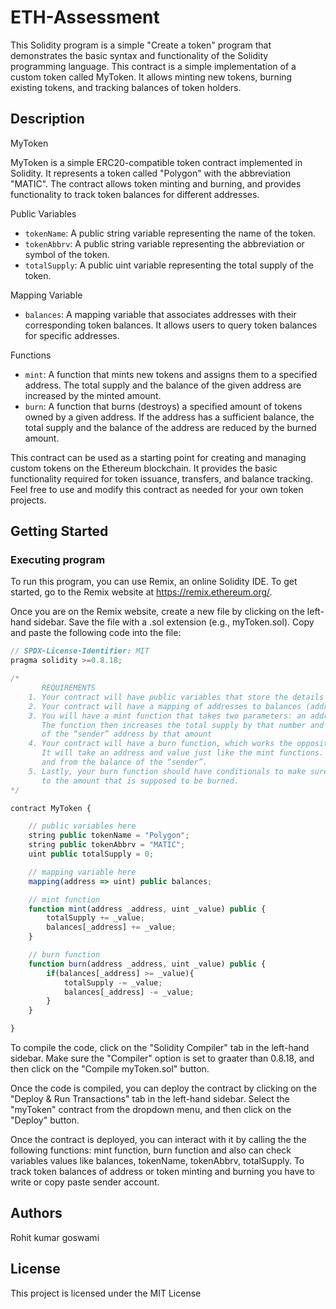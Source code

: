 # ETH-Assessment

This Solidity program is a simple "Create a token" program that demonstrates the basic syntax and functionality of the Solidity programming language. This contract is a simple implementation of a custom token called MyToken. It allows minting new tokens, burning existing tokens, and tracking balances of token holders.

## Description
MyToken

MyToken is a simple ERC20-compatible token contract implemented in Solidity. It represents a token called "Polygon" with the abbreviation "MATIC". The contract allows token minting and burning, and provides functionality to track token balances for different addresses.

Public Variables

- `tokenName`: A public string variable representing the name of the token.
- `tokenAbbrv`: A public string variable representing the abbreviation or symbol of the token.
- `totalSupply`: A public uint variable representing the total supply of the token.

Mapping Variable

- `balances`: A mapping variable that associates addresses with their corresponding token balances. It allows users to query token balances for specific addresses.

Functions

- `mint`: A function that mints new tokens and assigns them to a specified address. The total supply and the balance of the given address are increased by the minted amount.
- `burn`: A function that burns (destroys) a specified amount of tokens owned by a given address. If the address has a sufficient balance, the total supply and the balance of the address are reduced by the burned amount.

This contract can be used as a starting point for creating and managing custom tokens on the Ethereum blockchain. It provides the basic functionality required for token issuance, transfers, and balance tracking. Feel free to use and modify this contract as needed for your own token projects.

## Getting Started

### Executing program

To run this program, you can use Remix, an online Solidity IDE. To get started, go to the Remix website at https://remix.ethereum.org/.

Once you are on the Remix website, create a new file by clicking on the left-hand sidebar. Save the file with a .sol extension (e.g., myToken.sol). Copy and paste the following code into the file:

```javascript
// SPDX-License-Identifier: MIT
pragma solidity >=0.8.18;

/*
       REQUIREMENTS
    1. Your contract will have public variables that store the details about your coin (Token Name, Token Abbrv., Total Supply)
    2. Your contract will have a mapping of addresses to balances (address => uint)
    3. You will have a mint function that takes two parameters: an address and a value. 
       The function then increases the total supply by that number and increases the balance 
       of the “sender” address by that amount
    4. Your contract will have a burn function, which works the opposite of the mint function, as it will destroy tokens. 
       It will take an address and value just like the mint functions. It will then deduct the value from the total supply 
       and from the balance of the “sender”.
    5. Lastly, your burn function should have conditionals to make sure the balance of "sender" is greater than or equal 
       to the amount that is supposed to be burned.
*/

contract MyToken {

    // public variables here
    string public tokenName = "Polygon";
    string public tokenAbbrv = "MATIC";
    uint public totalSupply = 0;

    // mapping variable here
    mapping(address => uint) public balances;

    // mint function
    function mint(address _address, uint _value) public {
        totalSupply += _value;
        balances[_address] += _value;
    }

    // burn function
    function burn(address _address, uint _value) public {
        if(balances[_address] >= _value){
            totalSupply -= _value;
            balances[_address] -= _value;
        }
    }

}

```

To compile the code, click on the "Solidity Compiler" tab in the left-hand sidebar. Make sure the "Compiler" option is set to graater than 0.8.18, and then click on the "Compile myToken.sol" button.

Once the code is compiled, you can deploy the contract by clicking on the "Deploy & Run Transactions" tab in the left-hand sidebar. Select the "myToken" contract from the dropdown menu, and then click on the "Deploy" button.

Once the contract is deployed, you can interact with it by calling the the following functions: mint function, burn function and also can check variables values like balances, tokenName, tokenAbbrv, totalSupply. To track token balances of address or token minting and burning you have to write or copy paste sender account.

## Authors

Rohit kumar goswami


## License

This project is licensed under the MIT License
